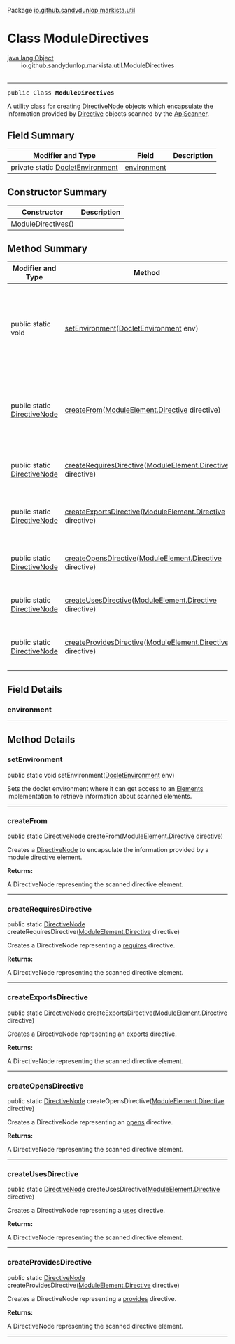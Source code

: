 Package [io.github.sandydunlop.markista.util](index.md)

# Class ModuleDirectives
[java.lang.Object](https://docs.oracle.com/en/java/javase/24/docs/api/java.base/java/lang/Object.html)<br/>
        io.github.sandydunlop.markista.util.ModuleDirectives<br/>
<br/>

----

<span style="font-family: monospace;">public Class __ModuleDirectives__</span>

A utility class for creating [DirectiveNode](../model/DirectiveNode.md) objects which encapsulate 
the information provided by [Directive](https://docs.oracle.com/en/java/javase/24/docs/api/java.compiler/javax/lang/model/element/ModuleElement.Directive.html) 
objects scanned by the [ApiScanner](ApiScanner.md).


## Field Summary

| Modifier and Type                                                                                                                            | Field                       | Description |
|----------------------------------------------------------------------------------------------------------------------------------------------|-----------------------------|-------------|
| private static [DocletEnvironment](https://docs.oracle.com/en/java/javase/24/docs/api/jdk.javadoc/jdk/javadoc/doclet/DocletEnvironment.html) | [environment](#environment) |             |

## Constructor Summary

| Constructor        | Description |
|--------------------|-------------|
| ModuleDirectives() |             |

## Method Summary

| Modifier and Type                                        | Method                                                                                                                                                                                                           | Description                                                                                                                                                                                                                                |
|----------------------------------------------------------|------------------------------------------------------------------------------------------------------------------------------------------------------------------------------------------------------------------|--------------------------------------------------------------------------------------------------------------------------------------------------------------------------------------------------------------------------------------------|
| public static void                                       | [setEnvironment](#setenvironment)([DocletEnvironment](https://docs.oracle.com/en/java/javase/24/docs/api/jdk.javadoc/jdk/javadoc/doclet/DocletEnvironment.html) env)                                             | Sets the doclet environment where it can get access to  an [Elements](https://docs.oracle.com/en/java/javase/24/docs/api/java.compiler/javax/lang/model/util/Elements.html) implementation to retrieve information about scanned elements. |
| public static [DirectiveNode](../model/DirectiveNode.md) | [createFrom](#createfrom)([ModuleElement.Directive](https://docs.oracle.com/en/java/javase/24/docs/api/java.compiler/javax/lang/model/element/ModuleElement.Directive.html) directive)                           | Creates a [DirectiveNode](../model/DirectiveNode.md) to encapsulate the information provided by a module directive element.                                                                                                                |
| public static [DirectiveNode](../model/DirectiveNode.md) | [createRequiresDirective](#createrequiresdirective)([ModuleElement.Directive](https://docs.oracle.com/en/java/javase/24/docs/api/java.compiler/javax/lang/model/element/ModuleElement.Directive.html) directive) | Creates a DirectiveNode representing a [requires](https://docs.oracle.com/en/java/javase/24/docs/api/java.compiler/javax/lang/model/element/ModuleElement.RequiresDirective.html) directive.                                               |
| public static [DirectiveNode](../model/DirectiveNode.md) | [createExportsDirective](#createexportsdirective)([ModuleElement.Directive](https://docs.oracle.com/en/java/javase/24/docs/api/java.compiler/javax/lang/model/element/ModuleElement.Directive.html) directive)   | Creates a DirectiveNode representing an [exports](https://docs.oracle.com/en/java/javase/24/docs/api/java.compiler/javax/lang/model/element/ExportsDirective.html) directive.                                                              |
| public static [DirectiveNode](../model/DirectiveNode.md) | [createOpensDirective](#createopensdirective)([ModuleElement.Directive](https://docs.oracle.com/en/java/javase/24/docs/api/java.compiler/javax/lang/model/element/ModuleElement.Directive.html) directive)       | Creates a DirectiveNode representing an [opens](https://docs.oracle.com/en/java/javase/24/docs/api/java.compiler/javax/lang/model/element/OpensDirective.html) directive.                                                                  |
| public static [DirectiveNode](../model/DirectiveNode.md) | [createUsesDirective](#createusesdirective)([ModuleElement.Directive](https://docs.oracle.com/en/java/javase/24/docs/api/java.compiler/javax/lang/model/element/ModuleElement.Directive.html) directive)         | Creates a DirectiveNode representing a [uses](https://docs.oracle.com/en/java/javase/24/docs/api/java.compiler/javax/lang/model/element/UsesDirective.html) directive.                                                                     |
| public static [DirectiveNode](../model/DirectiveNode.md) | [createProvidesDirective](#createprovidesdirective)([ModuleElement.Directive](https://docs.oracle.com/en/java/javase/24/docs/api/java.compiler/javax/lang/model/element/ModuleElement.Directive.html) directive) | Creates a DirectiveNode representing a [provides](https://docs.oracle.com/en/java/javase/24/docs/api/java.compiler/javax/lang/model/element/ProvidesDirective.html) directive.                                                             |

## Field Details

### environment




---


## Method Details

### setEnvironment

public static void setEnvironment([DocletEnvironment](https://docs.oracle.com/en/java/javase/24/docs/api/jdk.javadoc/jdk/javadoc/doclet/DocletEnvironment.html) env)

Sets the doclet environment where it can get access to 
an [Elements](https://docs.oracle.com/en/java/javase/24/docs/api/java.compiler/javax/lang/model/util/Elements.html) implementation
to retrieve information about scanned elements.


---

### createFrom

public static [DirectiveNode](../model/DirectiveNode.md) createFrom([ModuleElement.Directive](https://docs.oracle.com/en/java/javase/24/docs/api/java.compiler/javax/lang/model/element/ModuleElement.Directive.html) directive)

Creates a [DirectiveNode](../model/DirectiveNode.md) to encapsulate the information provided
by a module directive element.

**Returns:**

A DirectiveNode representing the scanned directive element.


---

### createRequiresDirective

public static [DirectiveNode](../model/DirectiveNode.md) createRequiresDirective([ModuleElement.Directive](https://docs.oracle.com/en/java/javase/24/docs/api/java.compiler/javax/lang/model/element/ModuleElement.Directive.html) directive)

Creates a DirectiveNode representing a [requires](https://docs.oracle.com/en/java/javase/24/docs/api/java.compiler/javax/lang/model/element/ModuleElement.RequiresDirective.html) directive.

**Returns:**

A DirectiveNode representing the scanned directive element.


---

### createExportsDirective

public static [DirectiveNode](../model/DirectiveNode.md) createExportsDirective([ModuleElement.Directive](https://docs.oracle.com/en/java/javase/24/docs/api/java.compiler/javax/lang/model/element/ModuleElement.Directive.html) directive)

Creates a DirectiveNode representing an [exports](https://docs.oracle.com/en/java/javase/24/docs/api/java.compiler/javax/lang/model/element/ExportsDirective.html) directive.

**Returns:**

A DirectiveNode representing the scanned directive element.


---

### createOpensDirective

public static [DirectiveNode](../model/DirectiveNode.md) createOpensDirective([ModuleElement.Directive](https://docs.oracle.com/en/java/javase/24/docs/api/java.compiler/javax/lang/model/element/ModuleElement.Directive.html) directive)

Creates a DirectiveNode representing an [opens](https://docs.oracle.com/en/java/javase/24/docs/api/java.compiler/javax/lang/model/element/OpensDirective.html) directive.

**Returns:**

A DirectiveNode representing the scanned directive element.


---

### createUsesDirective

public static [DirectiveNode](../model/DirectiveNode.md) createUsesDirective([ModuleElement.Directive](https://docs.oracle.com/en/java/javase/24/docs/api/java.compiler/javax/lang/model/element/ModuleElement.Directive.html) directive)

Creates a DirectiveNode representing a [uses](https://docs.oracle.com/en/java/javase/24/docs/api/java.compiler/javax/lang/model/element/UsesDirective.html) directive.

**Returns:**

A DirectiveNode representing the scanned directive element.


---

### createProvidesDirective

public static [DirectiveNode](../model/DirectiveNode.md) createProvidesDirective([ModuleElement.Directive](https://docs.oracle.com/en/java/javase/24/docs/api/java.compiler/javax/lang/model/element/ModuleElement.Directive.html) directive)

Creates a DirectiveNode representing a [provides](https://docs.oracle.com/en/java/javase/24/docs/api/java.compiler/javax/lang/model/element/ProvidesDirective.html) directive.

**Returns:**

A DirectiveNode representing the scanned directive element.


---

